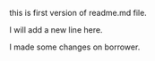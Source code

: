 this is first version of readme.md file.

I will add a new line here.

I made some changes on borrower.
